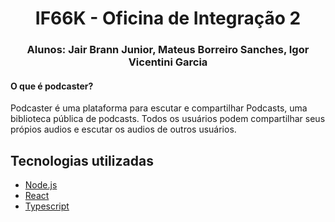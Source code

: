<h1 align="center">
  IF66K - Oficina de Integração 2
</h1>

<h3 align="center">
  Alunos: Jair Brann Junior, Mateus Borreiro Sanches, Igor Vicentini Garcia
</h3>

<h4>O que é podcaster?</h4>

<p> Podcaster é uma plataforma para escutar e compartilhar Podcasts, uma biblioteca pública de podcasts. Todos os usuários podem compartilhar seus própios audios e escutar os audios de outros usuários. </p>

## Tecnologias utilizadas

- [Node.js](https://nodejs.org/en/)
- [React](https://reactjs.org)
- [Typescript](https://www.typescriptlang.org/)
